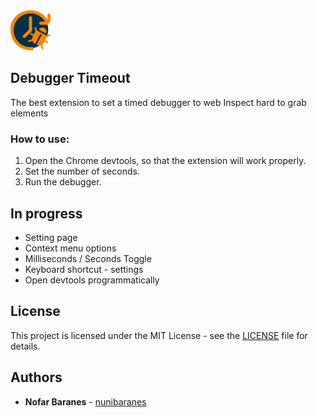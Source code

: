 <img src="icon-128.png" width="64"/>

## Debugger Timeout

The best extension to set a timed debugger to web Inspect hard to grab elements

### How to use:

1. Open the Chrome devtools, so that the extension will work properly.
2. Set the number of seconds.
3. Run the debugger. 

## In progress

- Setting page
- Context menu options
- Milliseconds / Seconds Toggle
- Keyboard shortcut - settings
- Open devtools programmatically

## License
This project is licensed under the MIT License - see the [LICENSE](LICENSE) file for details.

## Authors

- **Nofar Baranes** - [nunibaranes](https://github.com/nunibaranes)
